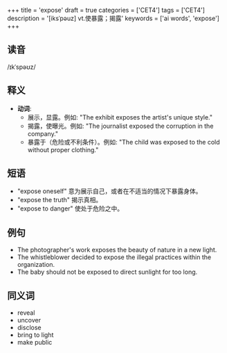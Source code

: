 +++
title = 'expose'
draft = true
categories = ['CET4']
tags = ['CET4']
description = '[iksˈpəuz] vt.使暴露；揭露'
keywords = ['ai words', 'expose']
+++

## 读音
/ɪkˈspəʊz/

## 释义
- **动词**: 
    - 展示，显露。例如: "The exhibit exposes the artist's unique style."
    - 揭露，使曝光。例如: "The journalist exposed the corruption in the company."
    - 暴露于（危险或不利条件）。例如: "The child was exposed to the cold without proper clothing."

## 短语
- "expose oneself" 意为展示自己，或者在不适当的情况下暴露身体。
- "expose the truth" 揭示真相。
- "expose to danger" 使处于危险之中。

## 例句
- The photographer's work exposes the beauty of nature in a new light.
- The whistleblower decided to expose the illegal practices within the organization.
- The baby should not be exposed to direct sunlight for too long.

## 同义词
- reveal
- uncover
- disclose
- bring to light
- make public
